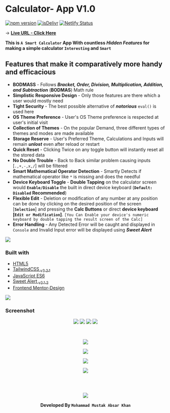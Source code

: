 # Calculator- App V1.0

[![npm version](https://badge.fury.io/js/tailwindcss.svg)](https://badge.fury.io/js/tailwindcss)
[![jsDelivr](https://data.jsdelivr.com/v1/package/npm/sweetalert/badge)](https://www.jsdelivr.com/package/npm/sweetalert)
[![Netlify Status](https://api.netlify.com/api/v1/badges/25dfe686-bd1c-4483-b9b7-d94a796b7265/deploy-status)](https://app.netlify.com/sites/calc-mustak/deploys)
<br>

-> **[Live URL - Click Here](https://calc-mustak.netlify.app)** <br>

**This is `A Smart Calculator` App With countless <i>Hidden Features</i> for making a simple calculator `Interesting` and `Smart`** <br>

## Features that make it comparatively more handy and efficacious

- **BODMASS** - Follows **_Bracket, Order, Division, Multiplication, Addition, and Subtraction_** (**BODMAS**) Math rule
- **Simplistic Responsive Design** - Only those features are there which a user would mostly need
- **Tight Security** - The best possible alternative of **_notorious_** `eval()` is used here
- **OS Theme Preference** - User's OS Theme preference is respected at user's initial visit
- **Collection of Themes** - On the popular Demand, three different types of themes and modes are made available
- **Storage Reserve** - User's Preferred Theme, Calculations and Inputs will remain **_unlost_** even after reload or restart
- **Quick Reset** - Clicking Twice on any toggle button will instantly reset all the stored data
- **No Double Trouble** - Back to Back similar problem causing inputs [`.,+,-,x,/`] will be filtered
- **Smart Mathematical Operator Detection** - Smartly Detects if mathematical operator like `*` is missing and does the needful
- **Device Keyboard Toggle** - **Double Tapping** on the calculator screen would **`Enable/Disable`** the built in direct device keyboard (**`Default: Disabled` Recommended**)
- **Flexible Edit** - Deletion or modification of any number at any position can be done by clicking on the desired position of the screen [**`Selection`**] and pressing the **Calc Buttons** or direct **device keyboard [`Edit or Modification`]**. `[You Can Enable your device's numeric keyboard by double tapping the result screen of the Calc]`
- **Error Handling** - Any Detected Error will be caught and displayed in `Console` and Invalid Input error will be displayed using **_Sweet Alert_**
  <br>

![](https://i.imgur.com/waxVImv.png)

### Built with

- [HTML5](https://html.com/)
- [TailwindCSS <sub>v3.2.1</sub>](https://tailwindcss.com/)
- [JavaScript ES6](http://es6-features.org/)
- [Sweet Alert <sub>v2.1.2</sub>](https://sweetalert.js.org/)
- [Frontend Mentor-Design](https://www.frontendmentor.io/challenges/calculator-app-9lteq5N29)

![](https://i.imgur.com/waxVImv.png)

### Screenshot

<div align="center">

![](./src/images/t1-mob.png)
![](./src/images/t2-mob.png)
![](./src/images/t3-mob.png)
![](./src/images/t2-mobile-error-handle.png)

<br>

![](./src/images/t1-Desktop.png)

![](./src/images/t2-Desktop.png)

![](./src/images/t3-Desktop.png)

![](./src/images/t2-desktop-error-handle.png)

<br>
<br>

![](https://i.imgur.com/waxVImv.png)

**Developed By `Mohammad Mustak Absar Khan`**

</div>
